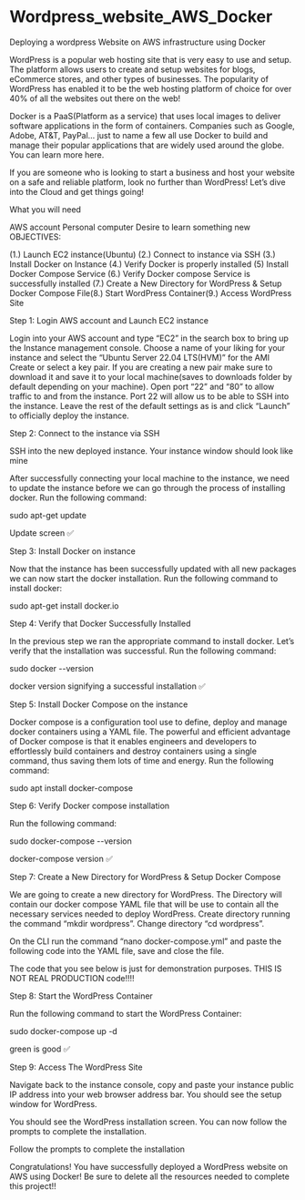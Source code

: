 # Wordpress_website_AWS_Docker
Deploying a wordpress Website on AWS infrastructure using Docker

WordPress is a popular web hosting site that is very easy to use and setup. The platform allows users to create and setup websites for blogs, eCommerce stores, and other types of businesses. The popularity of WordPress has enabled it to be the web hosting platform of choice for over 40% of all the websites out there on the web!

Docker is a PaaS(Platform as a service) that uses local images to deliver software applications in the form of containers. Companies such as Google, Adobe, AT&T, PayPal… just to name a few all use Docker to build and manage their popular applications that are widely used around the globe. You can learn more here.

If you are someone who is looking to start a business and host your website on a safe and reliable platform, look no further than WordPress! Let’s dive into the Cloud and get things going!

What you will need

AWS account
Personal computer
Desire to learn something new
OBJECTIVES:

(1.) Launch EC2 instance(Ubuntu) (2.) Connect to instance via SSH (3.) Install Docker on Instance (4.) Verify Docker is properly installed (5) Install Docker Compose Service (6.) Verify Docker compose Service is successfully installed (7.) Create a New Directory for WordPress & Setup Docker Compose File(8.) Start WordPress Container(9.) Access WordPress Site

Step 1: Login AWS account and Launch EC2 instance

Login into your AWS account and type “EC2” in the search box to bring up the Instance management console.
Choose a name of your liking for your instance and select the “Ubuntu Server 22.04 LTS(HVM)” for the AMI
Create or select a key pair. If you are creating a new pair make sure to download it and save it to your local machine(saves to downloads folder by default depending on your machine).
Open port “22” and “80” to allow traffic to and from the instance. Port 22 will allow us to be able to SSH into the instance.
Leave the rest of the default settings as is and click “Launch” to officially deploy the instance.


Step 2: Connect to the instance via SSH

SSH into the new deployed instance. Your instance window should look like mine

After successfully connecting your local machine to the instance, we need to update the instance before we can go through the process of installing docker.
Run the following command:

sudo apt-get update

Update screen ✅

Step 3: Install Docker on instance

Now that the instance has been successfully updated with all new packages we can now start the docker installation.
Run the following command to install docker:

sudo apt-get install docker.io

Step 4: Verify that Docker Successfully Installed

In the previous step we ran the appropriate command to install docker. Let’s verify that the installation was successful.
Run the following command:

sudo docker --version 

docker version signifying a successful installation ✅

Step 5: Install Docker Compose on the instance

Docker compose is a configuration tool use to define, deploy and manage docker containers using a YAML file.
The powerful and efficient advantage of Docker compose is that it enables engineers and developers to effortlessly build containers and destroy containers using a single command, thus saving them lots of time and energy.
Run the following command:

sudo apt install docker-compose

Step 6: Verify Docker compose installation

Run the following command:

sudo docker-compose --version

docker-compose version ✅

Step 7: Create a New Directory for WordPress & Setup Docker Compose

We are going to create a new directory for WordPress. The Directory will contain our docker compose YAML file that will be use to contain all the necessary services needed to deploy WordPress.
Create directory running the command “mkdir wordpress”. Change directory “cd wordpress”.

On the CLI run the command “nano docker-compose.yml” and paste the following code into the YAML file, save and close the file.

The code that you see below is just for demonstration purposes. THIS IS NOT REAL PRODUCTION code!!!!

Step 8: Start the WordPress Container

Run the following command to start the WordPress Container:

sudo docker-compose up -d


green is good ✅

Step 9: Access The WordPress Site

Navigate back to the instance console, copy and paste your instance public IP address into your web browser address bar. You should see the setup window for WordPress.

You should see the WordPress installation screen. You can now follow the prompts to complete the installation.

Follow the prompts to complete the installation


Congratulations! You have successfully deployed a WordPress website on AWS using Docker! Be sure to delete all the resources needed to complete this project!!
